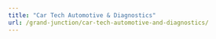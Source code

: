 ```yaml
---
title: "Car Tech Automotive & Diagnostics"
url: /grand-junction/car-tech-automotive-and-diagnostics/
---
```

